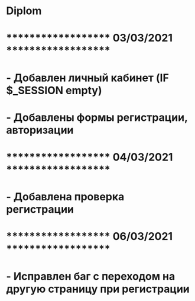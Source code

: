 # Diplom
# 
# ****************** 03/03/2021 ******************
# - Добавлен личный кабинет (IF $_SESSION empty)
# - Добавлены формы регистрации, авторизации
# ****************** 04/03/2021 ****************** 
# - Добавлена проверка регистрации
# ****************** 06/03/2021 ******************
# - Исправлен баг с переходом на другую страницу при регистрации
